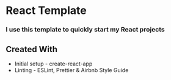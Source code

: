 # React Template

### I use this template to quickly start my React projects

## Created With

- Initial setup - create-react-app
- Linting - ESLint, Prettier & Airbnb Style Guide
